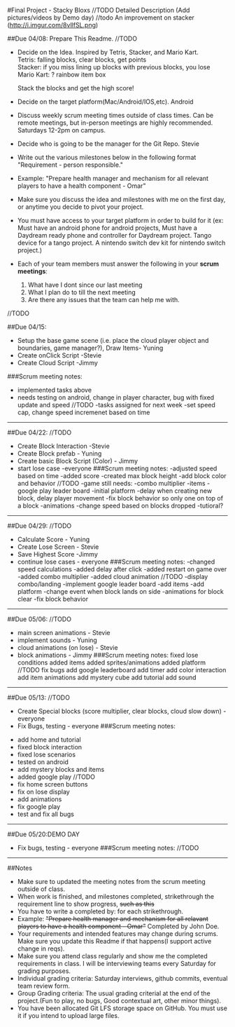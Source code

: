 #Final Project - Stacky Bloxs //TODO
Detailed Description (Add pictures/videos by Demo day) //todo
An improvement on stacker (http://i.imgur.com/8vllfSL.png)

##Due 04/08:
Prepare This Readme. 
//TODO

* Decide on the Idea.
	Inspired by Tetris, Stacker, and Mario Kart.<br>
	Tetris: falling blocks, clear blocks, get points<br>
	Stacker: if you miss lining up blocks with previous blocks, you lose<br>
	Mario Kart: ? rainbow item box<br>
	
	Stack the blocks and get the high score!
* Decide on the target platform(Mac/Android/IOS,etc).
	Android
* Discuss weekly scrum meeting times outside of class times. Can be remote meetings, but in-person meetings are highly recommended.
	Saturdays 12-2pm on campus.
* Decide who is going to be the manager for the Git Repo. 
	Stevie
* Write out the various milestones below in the following format "Requirement - person responsible."
* Example: "Prepare health manager and mechanism for all relevant players to have a health component - Omar" 
* Make sure you discuss the idea and milestones with me on the first day, or anytime you decide to pivot your project.
* You must have access to your target platform in order to build for it (ex: Must have an android phone for android projects, Must have a Daydream ready phone and controller for Daydream project. Tango device for a tango project. A nintendo switch dev kit for nintendo switch project.)
* Each of your team members must answer the following in your **scrum meetings**:
	1. What have I dont since our last meeting
	2. What I plan do to till the next meeting
	3. Are there any issues that the team can help me with.



//TODO



##Due 04/15:
* Setup the base game scene (i.e. place the cloud player object and boundaries, game manager?), Draw Items- Yuning
* Create onClick Script -Stevie
* Create Cloud Script -Jimmy

###Scrum meeting notes:
 - implemented tasks above
 - needs testing on android, change in player character, bug with fixed update and speed
//TODO
-tasks assigned for next week
-set speed cap, change speed incremenet based on time

---
##Due 04/22:
//TODO
* Create Block Interaction -Stevie
* Create Block prefab - Yuning
* Create basic Block Script (Color) - Jimmy
* start lose case -everyone
###Scrum meeting notes:
-adjusted speed based on time
-added score
-created max block height
-add block color and behavior
//TODO
-game still needs:
-combo multiplier
-items
-google play leader board
-initial platform
-delay when creating new block, delay player movement
-fix block behavior so only one on top of a block
-animations
-change speed based on blocks dropped
-tutioral?

---
##Due 04/29:
//TODO
* Calculate Score - Yuning
* Create Lose Screen - Stevie
* Save Highest Score -Jimmy
* continue lose cases - everyone
###Scrum meeting notes:
-changed speed calculations
-added delay after click
-added restart on game over
-added combo multiplier
-added cloud animation
//TODO
-display combo/landing
-implement google leader board
-add items
-add platform
-change event when block lands on side
-animations for block clear
-fix block behavior

---
##Due 05/06:
//TODO
* main screen animations - Stevie
* implement sounds - Yuning
* cloud animations (on lose) - Stevie
* block animations - Jimmy
###Scrum meeting notes:
fixed lose conditions
added items
added sprites/animations
added platform
//TODO
fix bugs
add google leaderboard
add timer
add color interaction
add item animations
add mystery cube
add tutorial
add sound

---
##Due 05/13:
//TODO
* Create Special blocks (score multiplier, clear blocks, cloud slow down) -everyone
* Fix Bugs, testing - everyone
###Scrum meeting notes:
- add home and tutorial
- fixed block interaction
- fixed lose scenarios
- tested on android
- add mystery blocks and items
- added google play
//TODO
- fix home screen buttons
- fix on lose display
- add animations
- fix google play
- test and fix all bugs
---
##Due 05/20:DEMO DAY
* Fix bugs, testing - everyone
###Scrum meeting notes:
//TODO

---
##Notes

* Make sure to updated the meeting notes from the scrum meeting outside of class.
* When work is finished, and milestones completed, strikethrough the requirement line to show progress,  ~~such as this~~
* You have to write a completed by: for each strikethrough.
* Example: ~~"Prepare health manager and mechanism for all relavant players to have a health component - Omar"~~ Completed by John Doe.
* Your requirements and intended features may change during scrums. Make sure you update this Readme if that happens(I support active change in reqs).
* Make sure you attend class regularly and show me the completed requirements in class. I will be interviewing teams every Saturday for grading purposes.
* Individual grading criteria: Saturday interviews, github commits, eventual team review form.
* Group Grading criteria: The usual grading criterial at the end of the project.(Fun to play, no bugs, Good contextual art, other minor things).
* You have been allocated Git LFS storage space on GitHub. You must use it if you intend to upload large files.

